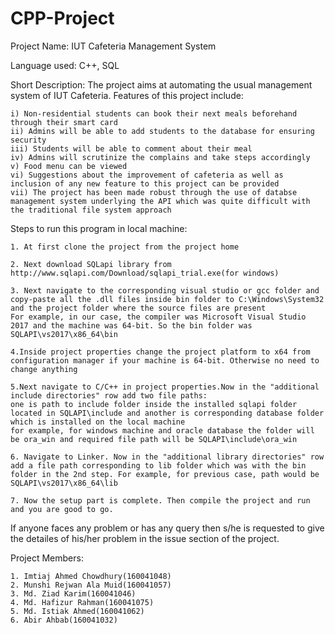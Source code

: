 # CPP-Project
Project Name: IUT Cafeteria Management System

Language used: C++, SQL

Short Description:
The project aims at automating the usual management system of IUT Cafeteria. Features of this project include:

    i) Non-residential students can book their next meals beforehand through their smart card
    ii) Admins will be able to add students to the database for ensuring security
    iii) Students will be able to comment about their meal
    iv) Admins will scrutinize the complains and take steps accordingly
    v) Food menu can be viewed
    vi) Suggestions about the improvement of cafeteria as well as inclusion of any new feature to this project can be provided
    vii) The project has been made robust through the use of databse management system underlying the API which was quite difficult with the traditional file system approach

Steps to run this program in local machine:

    1. At first clone the project from the project home
    
    2. Next download SQLapi library from http://www.sqlapi.com/Download/sqlapi_trial.exe(for windows)
    
    3. Next navigate to the corresponding visual studio or gcc folder and copy-paste all the .dll files inside bin folder to C:\Windows\System32 and the project folder where the source files are present
    For example, in our case, the compiler was Microsoft Visual Studio 2017 and the machine was 64-bit. So the bin folder was SQLAPI\vs2017\x86_64\bin
    
    4.Inside project properties change the project platform to x64 from configuration manager if your machine is 64-bit. Otherwise no need to change anything
    
    5.Next navigate to C/C++ in project properties.Now in the "additional include directories" row add two file paths:
    one is path to include folder inside the installed sqlapi folder located in SQLAPI\include and another is corresponding database folder which is installed on the local machine
    for example, for windows machine and oracle database the folder will be ora_win and required file path will be SQLAPI\include\ora_win
    
    6. Navigate to Linker. Now in the "additional library directories" row add a file path corresponding to lib folder which was with the bin folder in the 2nd step. For example, for previous case, path would be SQLAPI\vs2017\x86_64\lib
    
    7. Now the setup part is complete. Then compile the project and run and you are good to go.
    
 If anyone faces any problem or has any query then s/he is requested to give the detailes of his/her problem in the issue section of the project.
 
 Project Members:
 
    1. Imtiaj Ahmed Chowdhury(160041048)
    2. Munshi Rejwan Ala Muid(160041057)
    3. Md. Ziad Karim(160041046)
    4. Md. Hafizur Rahman(160041075)
    5. Md. Istiak Ahmed(160041062)
    6. Abir Ahbab(160041032)
